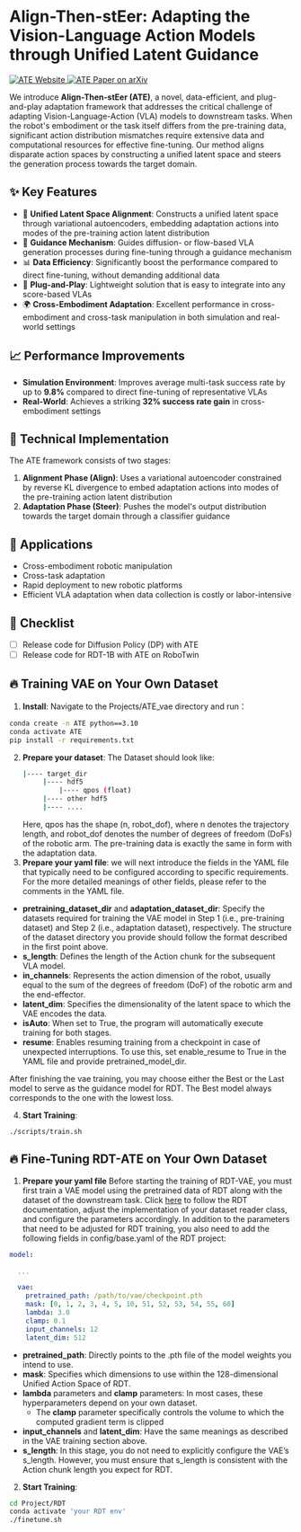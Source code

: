 # Align-Then-stEer: Adapting the Vision-Language Action Models through Unified Latent Guidance

<p align="left">
  <a href="https://align-then-steer.github.io/">
    <img
      src="https://img.shields.io/badge/Align--Then--stEer-Website-87CEEB?logo=robotframework&logoColor=white"
      alt="ATE Website"
    />
  </a>
  <a href="https://arxiv.org/abs/2509.02055">
    <img
      src="https://img.shields.io/badge/Align--Then--stEer-Paper-red?logo=arxiv&logoColor=red"
      alt="ATE Paper on arXiv"
    />
  </a>
</p>

We introduce **Align-Then-stEer (ATE)**, a novel, data-efficient, and plug-and-play adaptation framework that addresses the critical challenge of adapting Vision-Language-Action (VLA) models to downstream tasks. When the robot's embodiment or the task itself differs from the pre-training data, significant action distribution mismatches require extensive data and computational resources for effective fine-tuning. Our method aligns disparate action spaces by constructing a unified latent space and steers the generation process towards the target domain.

## ✨ Key Features

- 🔄 **Unified Latent Space Alignment**: Constructs a unified latent space through variational autoencoders, embedding adaptation actions into modes of the pre-training action latent distribution
- 🎯 **Guidance Mechanism**: Guides diffusion- or flow-based VLA generation processes during fine-tuning through a guidance mechanism
- 📊 **Data Efficiency**: Significantly boost the performance compared to direct fine-tuning, without demanding additional data
- 🔌 **Plug-and-Play**: Lightweight solution that is easy to integrate into any score-based VLAs
- 🌍 **Cross-Embodiment Adaptation**: Excellent performance in cross-embodiment and cross-task manipulation in both simulation and real-world settings

## 📈 Performance Improvements

- **Simulation Environment**: Improves average multi-task success rate by up to **9.8%** compared to direct fine-tuning of representative VLAs
- **Real-World**: Achieves a striking **32% success rate gain** in cross-embodiment settings

## 🔧 Technical Implementation

The ATE framework consists of two stages:

1. **Alignment Phase (Align)**: Uses a variational autoencoder constrained by reverse KL divergence to embed adaptation actions into modes of the pre-training action latent distribution
2. **Adaptation Phase (Steer)**: Pushes the model's output distribution towards the target domain through a classifier guidance

## 🎯 Applications

- Cross-embodiment robotic manipulation
- Cross-task adaptation
- Rapid deployment to new robotic platforms
- Efficient VLA adaptation when data collection is costly or labor-intensive

## 📅 Checklist

- [ ] Release code for Diffusion Policy (DP) with ATE
- [ ] Release code for RDT-1B with ATE on RoboTwin

## 🔥 Training VAE on Your Own Dataset
1. **Install**:
  Navigate to the Projects/ATE_vae directory and run：
  ```bash
  conda create -n ATE python==3.10
  conda activate ATE
  pip install -r requirements.txt
  ```

2. **Prepare your dataset**:
The Dataset should look like:
   ```bash
   |---- target_dir
        |---- hdf5
            |---- qpos (float)
        |---- other hdf5
        |---- ....
   ```
   Here, qpos has the shape (n, robot_dof), where n denotes the trajectory length, and robot_dof denotes the number of degrees of freedom (DoFs) of the robotic arm.
The pre-training data is exactly the same in form with the adaptation data.
3. **Prepare your yaml file**: we will next introduce the fields in the YAML file that typically need to be configured according to specific requirements. For the more detailed meanings of other fields, please refer to the comments in the YAML file.
- **pretraining_dataset_dir** and **adaptation_dataset_dir**: Specify the datasets required for training the VAE model in Step 1 (i.e., pre-training dataset) and Step 2 (i.e., adaptation dataset), respectively. The structure of the dataset directory you provide should follow the format described in the first point above.
- **s_length**: Defines the length of the Action chunk for the subsequent VLA model.
- **in_channels**: Represents the action dimension of the robot, usually equal to the sum of the degrees of freedom (DoF) of the robotic arm and the end-effector.
- **latent_dim**: Specifies the dimensionality of the latent space to which the VAE encodes the data.
- **isAuto**: When set to True, the program will automatically execute training for both stages.
- **resume**: Enables resuming training from a checkpoint in case of unexpected interruptions. To use this, set enable_resume to True in the YAML file and provide pretrained_model_dir.

After finishing the vae training, you may choose either the Best or the Last model to serve as the guidance model for RDT. The Best model always corresponds to the one with the lowest loss.

4. **Start Training**:
```
./scripts/train.sh 
```

## 🔥 Fine-Tuning RDT-ATE on Your Own Dataset
1. **Prepare your yaml file**
Before starting the training of RDT-VAE, you must first train a VAE model using the pretrained data of RDT along with the dataset of the downstream task. 
Click [here](https://github.com/thu-ml/RoboticsDiffusionTransformer/blob/main/README.md) to follow the RDT documentation, adjust the implementation of your dataset reader class, and configure the parameters accordingly.
In addition to the parameters that need to be adjusted for RDT training, you also need to add the following fields in config/base.yaml of the RDT project:
```yaml
model:
  
  ...

  vae:
    pretrained_path: /path/to/vae/checkpoint.pth
    mask: [0, 1, 2, 3, 4, 5, 10, 51, 52, 53, 54, 55, 60]
    lambda: 3.0
    clamp: 0.1
    input_channels: 12
    latent_dim: 512 
```

- **pretrained_path**: Directly points to the .pth file of the model weights you intend to use.
- **mask**: Specifies which dimensions to use within the 128-dimensional Unified Action Space of RDT.
- **lambda** parameters and **clamp** parameters: In most cases, these hyperparameters depend on your own dataset.
  - The **clamp** parameter specifically controls the volume to which the computed gradient term is clipped
- **input_channels** and **latent_dim**: Have the same meanings as described in the VAE training section above.
- **s_length**: In this stage, you do not need to explicitly configure the VAE’s s_length. However, you must ensure that s_length is consistent with the Action chunk length you expect for RDT.

2. **Start Training**:
```bash
cd Project/RDT
conda activate 'your RDT env'
./finetune.sh 
```